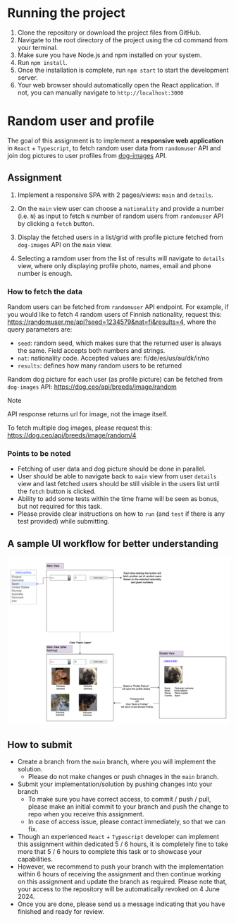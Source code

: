 # Running the project

1. Clone the repository or download the project files from GitHub.
2. Navigate to the root directory of the project using the cd command from your terminal.
3. Make sure you have Node.js and npm installed on your system.
4. Run `npm install`.
5. Once the installation is complete, run `npm start` to start the development server.
6. Your web browser should automatically open the React application. If not, you can manually navigate to `http://localhost:3000`

# Random user and profile
The goal of this assignment is to implement a **responsive web application** in `React` + `Typescript`, to fetch random user data from `randomuser` API and join dog pictures to user profiles from [dog-images](https://dog.ceo/dog-api/) API.

## Assignment
1. Implement a responsive SPA with 2 pages/views: `main` and `details`.

2. On the `main` view user can choose a `nationality` and provide a number (i.e. `N`) as input to fetch `N` number of random users from `randomuser` API by clicking a `fetch` button.

2. Display the fetched users in a list/grid with profile picture fetched from `dog-images` API on the `main` view.

3. Selecting a ramdom user from the list of results will navigate to `details` view, where only displaying profile photo, names, email and phone number is enough.

### How to fetch the data

Random users can be fetched from `randomuser` API endpoint. For example, if you would like to fetch 4 random users of Finnish nationality, request this: https://randomuser.me/api?seed=1234579&nat=fi&results=4, where the query parameters are:
* `seed`: random seed, which makes sure that the returned user is always the same. Field accepts both numbers and strings.
* `nat`: nationality code. Accepted values are: fi/de/es/us/au/dk/ir/no
* `results`: defines how many random users to be returned

Random dog picture for each user (as profile picture) can be fetched from `dog-images` API: https://dog.ceo/api/breeds/image/random

> [!NOTE]  
> API response returns url for image, not the image itself.
>
> To fetch multiple dog images, please request this: https://dog.ceo/api/breeds/image/random/4


### Points to be noted
* Fetching of user data and dog picture should be done in parallel.
* User should be able to navigate back to `main` view from user `details` view and last fetched users should be still visible in the users list until the `fetch` button is clicked.
* Ability to add some tests within the time frame will be seen as bonus, but not required for this task.
* Please provide clear instructions on how to `run` (and `test` if there is any test provided) while submitting.

## A sample UI workflow for better understanding

![image](sample-ui-workflow.png)

## How to submit
* Create a branch from the `main` branch, where you will implement the solution.
    * Please do not make changes or push chnages in the `main` branch.
* Submit your implementation/solution by pushing changes into your branch
    * To make sure you have correct access, to commit / push / pull, please make an initial commit to your branch and push the change to repo when you receive this assignment.
    * In case of access issue, please contact immediately, so that we can fix.
* Though an experienced `React` + `Typescript` developer can implement this assignment within dedicated 5 / 6 hours, it is completely fine to take more that 5 / 6 hours to complete this task or to showcase your capabilities.
* However, we recommend to push your branch with the implementation within 6 hours of receiving the assignment and then continue working on this assignment and update the branch as required. Please note that, your access to the repository will be automatically revoked on 4 June 2024.
* Once you are done, please send us a message indicating that you have finished and ready for review.